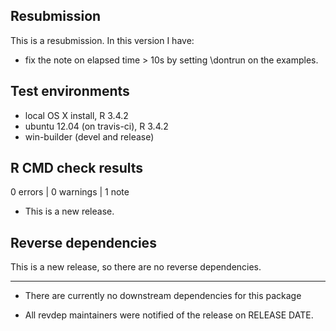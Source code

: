 ## Resubmission
This is a resubmission. In this version I have:
* fix the note on elapsed time > 10s by setting \dontrun on the examples.

## Test environments
* local OS X install, R 3.4.2
* ubuntu 12.04 (on travis-ci), R 3.4.2
* win-builder (devel and release)

## R CMD check results

0 errors | 0 warnings | 1 note

* This is a new release.

## Reverse dependencies

This is a new release, so there are no reverse dependencies.

---

* There are currently no downstream dependencies for this package

* All revdep maintainers were notified of the release on RELEASE DATE.
